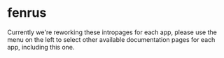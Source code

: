 # fenrus

Currently we're reworking these intropages for each app, please use the menu on the left to select other available documentation pages for each app, including this one.

